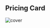 ## Pricing Card

<img src="https://shots.codepen.io/username/pen/GRgamLM-512.webp?version=1580295855" alt="cover"/>
